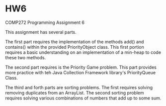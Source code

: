 # HW6

COMP272 Programming Assignment 6

This assignment has several parts.

The first part requires the implementation of the methods add() and contains() within the provided PriorityObject class. This first portion requires a basic understanding on an implementation of a min-heap to code these two methods.

The second part requires is the Priority Game problem. This part provides more practice with teh Java Collection Framework library's PriorityQueue Class.
 
The third and forth parts are sorting problems. The first requires solving removing duplicates from an ArrayList. The second sorting problem requires solving various combinations of numbers that add up to some sum.
